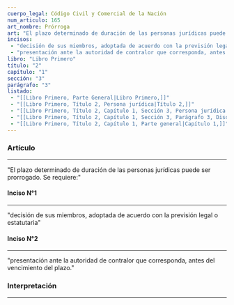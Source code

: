 ```yaml
---
cuerpo_legal: Código Civil y Comercial de la Nación
num_articulo: 165
art_nombre: Prórroga
art: "El plazo determinado de duración de las personas jurídicas puede ser prorrogado. Se requiere:"
incisos: 
 - "decisión de sus miembros, adoptada de acuerdo con la previsión legal o estatutaria" 
 - "presentación ante la autoridad de contralor que corresponda, antes del vencimiento del plazo." 
libro: "Libro Primero"
título: "2"
capítulo: "1"
sección: "3"
parágrafo: "3"
listado:
 - "[[Libro Primero, Parte General|Libro Primero,]]"
 - "[[Libro Primero, Título 2, Persona jurídica|Título 2,]]"
 - "[[Libro Primero, Título 2, Capítulo 1, Sección 3, Persona jurídica privada|Sección 3,]]"
 - "[[Libro Primero, Título 2, Capítulo 1, Sección 3, Parágrafo 3, Disolución. Liquidación|Parágrafo 3,]]"
 - "[[Libro Primero, Título 2, Capítulo 1, Parte general|Capítulo 1,]]"
---
```

### Artículo
---
"El plazo determinado de duración de las personas jurídicas puede ser prorrogado. Se requiere:"

#### Inciso N°1
---
"decisión de sus miembros, adoptada de acuerdo con la previsión legal o estatutaria"

#### Inciso N°2
---
"presentación ante la autoridad de contralor que corresponda, antes del vencimiento del plazo."


### Interpretación
---
